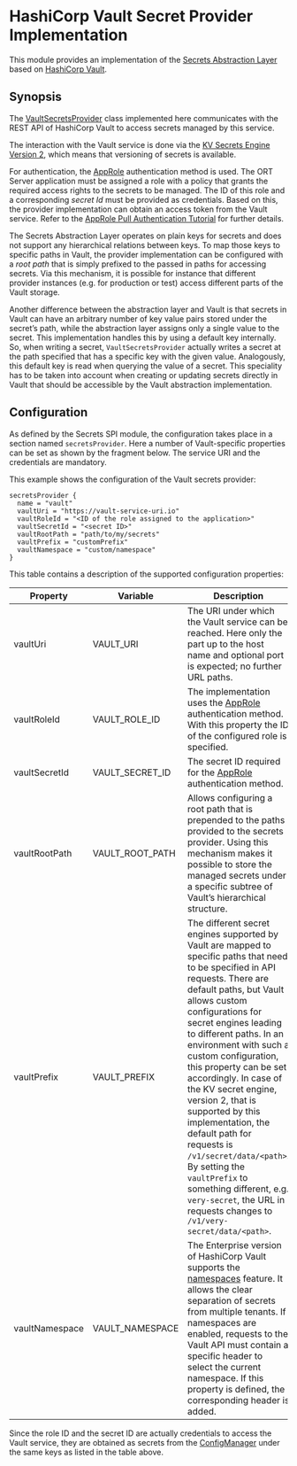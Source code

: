 # HashiCorp Vault Secret Provider Implementation

This module provides an implementation of the [Secrets Abstraction Layer](../README.md) based on [HashiCorp Vault](https://www.vaultproject.io/).

## Synopsis

The [VaultSecretsProvider](src/main/kotlin/VaultSecretsProvider.kt) class implemented here communicates with the REST API of HashiCorp Vault to access secrets managed by this service.

The interaction with the Vault service is done via the [KV Secrets Engine Version 2](https://developer.hashicorp.com/vault/api-docs/secret/kv/kv-v2), which means that versioning of secrets is available.

For authentication, the [AppRole](https://developer.hashicorp.com/vault/api-docs/auth/approle) authentication method is used.
The ORT Server application must be assigned a role with a policy that grants the required access rights to the secrets to be managed.
The ID of this role and a corresponding *secret Id* must be provided as credentials.
Based on this, the provider implementation can obtain an access token from the Vault service.
Refer to the [AppRole Pull Authentication Tutorial](https://developer.hashicorp.com/vault/tutorials/auth-methods/approle) for further details.

The Secrets Abstraction Layer operates on plain keys for secrets and does not support any hierarchical relations between keys.
To map those keys to specific paths in Vault, the provider implementation can be configured with a *root path* that is simply prefixed to the passed in paths for accessing secrets.
Via this mechanism, it is possible for instance that different provider instances (e.g. for production or test) access different parts of the Vault storage.

Another difference between the abstraction layer and Vault is that secrets in Vault can have an arbitrary number of key value pairs stored under the secret’s path, while the abstraction layer assigns only a single value to the secret.
This implementation handles this by using a default key internally.
So, when writing a secret, `VaultSecretsProvider` actually writes a secret at the path specified that has a specific key with the given value.
Analogously, this default key is read when querying the value of a secret.
This speciality has to be taken into account when creating or updating secrets directly in Vault that should be accessible by the Vault abstraction implementation.

## Configuration

As defined by the Secrets SPI module, the configuration takes place in a section named `secretsProvider`.
Here a number of Vault-specific properties can be set as shown by the fragment below.
The service URI and the credentials are mandatory.

This example shows the configuration of the Vault secrets provider:

```
secretsProvider {
  name = "vault"
  vaultUri = "https://vault-service-uri.io"
  vaultRoleId = "<ID of the role assigned to the application>"
  vaultSecretId = "<secret ID>"
  vaultRootPath = "path/to/my/secrets"
  vaultPrefix = "customPrefix"
  vaultNamespace = "custom/namespace"
}
```

This table contains a description of the supported configuration properties:

| Property       | Variable          | Description                                                                                                                                                                                                                                                                                                                                                                                                                                                                                                                                                                                                              | Default      | Secret |
|----------------|-------------------|--------------------------------------------------------------------------------------------------------------------------------------------------------------------------------------------------------------------------------------------------------------------------------------------------------------------------------------------------------------------------------------------------------------------------------------------------------------------------------------------------------------------------------------------------------------------------------------------------------------------------|--------------|--------|
| vaultUri       | VAULT\_URI        | The URI under which the Vault service can be reached. Here only the part up to the host name and optional port is expected; no further URL paths.                                                                                                                                                                                                                                                                                                                                                                                                                                                                        | mandatory    | no     |
| vaultRoleId    | VAULT\_ROLE\_ID   | The implementation uses the [AppRole](https://developer.hashicorp.com/vault/docs/auth/approle) authentication method. With this property the ID of the configured role is specified.                                                                                                                                                                                                                                                                                                                                                                                                                                     | mandatory    | yes    |
| vaultSecretId  | VAULT\_SECRET\_ID | The secret ID required for the [AppRole](https://developer.hashicorp.com/vault/docs/auth/approle) authentication method.                                                                                                                                                                                                                                                                                                                                                                                                                                                                                                 | mandatory    | yes    |
| vaultRootPath  | VAULT\_ROOT\_PATH | Allows configuring a root path that is prepended to the paths provided to the secrets provider. Using this mechanism makes it possible to store the managed secrets under a specific subtree of Vault’s hierarchical structure.                                                                                                                                                                                                                                                                                                                                                                                          | empty string | no     |
| vaultPrefix    | VAULT\_PREFIX     | The different secret engines supported by Vault are mapped to specific paths that need to be specified in API requests. There are default paths, but Vault allows custom configurations for secret engines leading to different paths. In an environment with such a custom configuration, this property can be set accordingly. In case of the KV secret engine, version 2, that is supported by this implementation, the default path for requests is `/v1/secret/data/<path>`. By setting the `vaultPrefix` to something different, e.g. `very-secret`, the URL in requests changes to `/v1/very-secret/data/<path>`. | "secret"     | no     |
| vaultNamespace | VAULT\_NAMESPACE  | The Enterprise version of HashiCorp Vault supports the [namespaces](https://developer.hashicorp.com/vault/docs/enterprise/namespaces) feature. It allows the clear separation of secrets from multiple tenants. If namespaces are enabled, requests to the Vault API must contain a specific header to select the current namespace. If this property is defined, the corresponding header is added.                                                                                                                                                                                                                     | **null**     | no     |

Since the role ID and the secret ID are actually credentials to access the Vault service, they are obtained as secrets from the [ConfigManager](../../config/README.md) under the same keys as listed in the table above.
